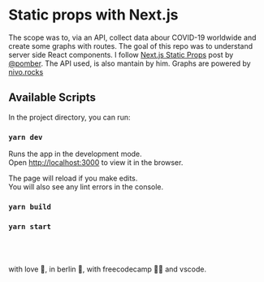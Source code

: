 # Static props with Next.js

The scope was to, via an API, collect data abour COVID-19 worldwide and create some graphs with routes. The goal of this repo was to understand server side React components. I follow [Next.js Static Props](https://pomb.us/nextjs-static-props/) post by [@pomber](https://github.com/pomber). The API used, is also mantain by him. Graphs are powered by [nivo.rocks](https://nivo.rocks/)

## Available Scripts

In the project directory, you can run:

### `yarn dev`

Runs the app in the development mode.\
Open [http://localhost:3000](http://localhost:3000) to view it in the browser.

The page will reload if you make edits.\
You will also see any lint errors in the console.

### `yarn build`



### `yarn start`


<br/>
<br/>
<br/>
with love 🖤, in berlin 🍻, with freecodecamp 👨‍💻 and vscode.
